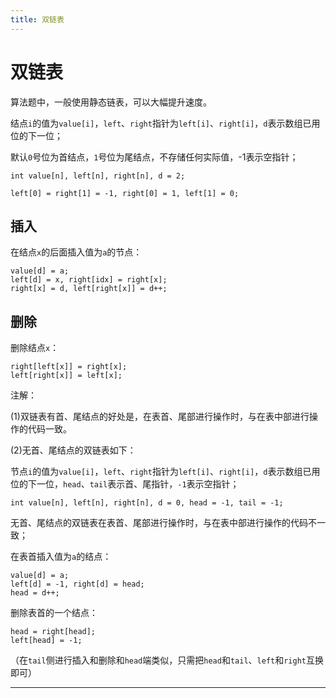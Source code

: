 ```yaml
---
title: 双链表
---
```


# 双链表

<script type="text/javascript" src="/include/head.js"></script>

算法题中，一般使用静态链表，可以大幅提升速度。

结点`i`的值为`value[i]`，`left`、`right`指针为`left[i]`、`right[i]`，`d`表示数组已用位的下一位；

默认`0`号位为首结点，`1`号位为尾结点，不存储任何实际值，-1表示空指针；

```
int value[n], left[n], right[n], d = 2;

left[0] = right[1] = -1, right[0] = 1, left[1] = 0;
```

## 插入

在结点`x`的后面插入值为`a`的节点：

```
value[d] = a;
left[d] = x, right[idx] = right[x];
right[x] = d, left[right[x]] = d++;
```

## 删除

删除结点`x`：

```
right[left[x]] = right[x];
left[right[x]] = left[x];
```

注解：

(1)双链表有首、尾结点的好处是，在表首、尾部进行操作时，与在表中部进行操作的代码一致。

(2)无首、尾结点的双链表如下：

节点`i`的值为`value[i]`，`left`、`right`指针为`left[i]`、`right[i]`，`d`表示数组已用位的下一位，`head`、`tail`表示首、尾指针，`-1`表示空指针；

```
int value[n], left[n], right[n], d = 0, head = -1, tail = -1;
```

无首、尾结点的双链表在表首、尾部进行操作时，与在表中部进行操作的代码不一致；

在表首插入值为`a`的结点：

```
value[d] = a;
left[d] = -1, right[d] = head;
head = d++;
```

删除表首的一个结点：

```
head = right[head];
left[head] = -1;
```

（在`tail`侧进行插入和删除和`head`端类似，只需把`head`和`tail`、`left`和`right`互换即可）

---

<script type="text/javascript" src="/include/tail.js"></script>
